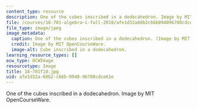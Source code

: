 ```yaml
---
content_type: resource
description: One of the cubes inscribed in a dodecahedron. Image by MIT OpenCourseWare.
file: /courses/18-701-algebra-i-fall-2010/afe1d32a60b2c66b094096708cdce61e_18-701f10.jpg
file_type: image/jpeg
image_metadata:
  caption: One of the cubes inscribed in a dodecahedron. (Image by MIT OpenCourseWare.)
  credit: Image by MIT OpenCourseWare.
  image-alt: Cube inscribed in a dodecahedron.
learning_resource_types: []
ocw_type: OCWImage
resourcetype: Image
title: 18-701f10.jpg
uid: afe1d32a-60b2-c66b-0940-96708cdce61e
---
```

One of the cubes inscribed in a dodecahedron. Image by MIT OpenCourseWare.


